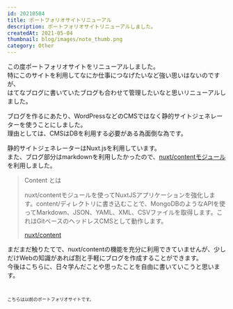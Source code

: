 ```yaml
---
id: 20210504
title: ポートフォリオサイトリニューアル
description: ポートフォリオサイトリニューアルしました。
createdAt: 2021-05-04
thumbnail: blog/images/note_thumb.png
category: Other
---
```




この度ポートフォリオサイトをリニューアルしました。  
特にこのサイトを利用してなにか仕事につなげたいなど強い思いはないのですが、  
はてなブログに書いていたブログも合わせて管理したいなと思いリニューアルしました。


ブログを作るにあたり、WordPressなどのCMSではなく静的サイトジェネレーターを使うことにしました。  
理由としては、CMSはDBを利用する必要がある為面倒な為です。  

静的サイトジェネレーターはNuxt.jsを利用しています。  
また、ブログ部分はmarkdownを利用したかったので、[nuxt/contentモジュール](https://content.nuxtjs.org/ja)を利用しました。

<blockquote>
<p>Content とは</p>
<p>nuxt/contentモジュールを使ってNuxtJSアプリケーションを強化します。content/ディレクトリに書き込むことで、MongoDBのようなAPIを使ってMarkdown、JSON、YAML、XML、CSVファイルを取得します。これはGitベースのヘッドレスCMSとして動作します。</p>
<a href="https://content.nuxtjs.org/ja">nuxt/content</a>
</blockquote>

まだまだ触りたてで、nuxt/contentの機能を充分に利用できていませんが、少しだけWebの知識があれば割と手軽にブログを作成することができます。  
今後はこちらに、日々学んだことや思ったことを自由に書いていこうと思います。
<br><br><br>
<dynamic-image path="blog/images/20210504/20210504_01.gif" alt="コンテンツに応じた塗りつぶし" ></dynamic-image>
<div style="font-size:10px; margin-top:-10px;margin-bottom: 24px;">こちらは以前のポートフォリオサイトです。</div>



